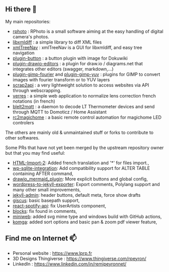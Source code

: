 ## Hi there 👋

My main repositories:
- [rphoto](../../../rphoto) : RPhoto is a small software aiming at the easy handling of digital camera's photos.
- [libxmldiff](../../../libxmldiff) : a simple library to diff XML files
- [xmlTreeNav](../../../xmltreenav) : xmlTreeNav is a GUI for libxmldiff, and easy tree navigation
- [plugin-button](../../../plugin-button) : a button plugin with image for Dokuwiki
- [plugin-drawio-editors](../../../plugin-drawio-editors) : a plugin for draw.io / diagrams.net that integrates other editors (swagger, markdown,...)
- [plugin-gimp-fourier](../../../plugin-gimp-fourier) and [plugin-gimp-yuv](../../../plugin-gimp-yuv) : plugins for GIMP to convert images with fourier transform or to YUV layers
- [scrap2api](../../../scrap2api) : a very lightweight solution to access websites via API through webscrapping.
- [verres](../../../verres) : a simple web application to normalize lens correction french notations (in french)
- [blelt2mqtt](../../../blelt2mqtt) : a daemon to decode LT Thermometer devices and send through MQTT to Domoticz / Home Assistant
- [rc2magichome](../../../rc2magichome) : a basic remote control automation for magichome LED controlers

The others are mainly old & unmaintained stuff or forks to contribute to other softwares. 

Some PRs that have not yet been merged by the upstream repository owner but that you may find useful:
- [HTML-Import-2](../../../HTML-Import-2): Added french translation and '*' for files import., 
- [wp-sqlite-integration](../../../wp-sqlite-integration): Add compatibility support for ALTER TABLE containing AFTER command, 
- [drawio_mermaid_plugin](../../../drawio_mermaid_plugin): More explicit buttons and global config, 
- [wordpress-to-jekyll-exporter](../../../wordpress-to-jekyll-exporter): Export comments, Polylang support and many other small improvements, 
- [jekyll-admin](../../../jekyll-admin): header buttons, default meta, force show drafts
- [giscus](../../../giscus): basic basepath support, 
- [react-spotify-api](../../../react-spotify-api): fix UserArtists component, 
- [blocks](../../../blocks): fix found in comments, 
- [miniweb](../../../miniweb): added svg mime type and windows build with GitHub actions, 
- [komga](../../../komga): added sort options and basic pan & zoom pdf viewer feature, 

## Find me on Internet 📫
- Personal website : https://www.lprp.fr
- 3D Designs Thingiverse : https://www.thingiverse.com/rpeyron/
- LinkedIn : https://www.linkedin.com/in/remipeyronnet/

<!--
**rpeyron/rpeyron** is a ✨ _special_ ✨ repository because its `README.md` (this file) appears on your GitHub profile.

Here are some ideas to get you started:

- 🔭 I’m currently working on ...
- 🌱 I’m currently learning ...
- 👯 I’m looking to collaborate on ...
- 🤔 I’m looking for help with ...
- 💬 Ask me about ...
- 📫 How to reach me: ...
- 😄 Pronouns: ...
- ⚡ Fun fact: ...
-->
